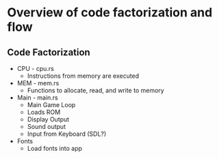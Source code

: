 # Overview of code factorization and flow

## Code Factorization 

- CPU - cpu.rs
  - Instructions from memory are executed
- MEM - mem.rs
  - Functions to allocate, read, and write to memory
- Main - main.rs
  - Main Game Loop
  - Loads ROM
  - Display Output
  - Sound output 
  - Input from Keyboard (SDL?)
- Fonts
  - Load fonts into app